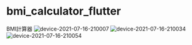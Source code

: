 # bmi_calculator_flutter

BMI計算器
![device-2021-07-16-210007](https://user-images.githubusercontent.com/44021177/125951994-524786f8-f441-4d1d-9643-321d8206d371.png) ![device-2021-07-16-210034](https://user-images.githubusercontent.com/44021177/125952011-5cf94e5a-fa77-4ca4-8744-dac5b0393298.png)  ![device-2021-07-16-210054](https://user-images.githubusercontent.com/44021177/125952030-f9956326-6346-42b2-9183-1a12032292a2.png)


